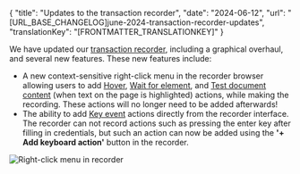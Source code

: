 {
  "title": "Updates to the transaction recorder",
  "date": "2024-06-12",
  "url": "[URL_BASE_CHANGELOG]june-2024-transaction-recorder-updates",
  "translationKey": "[FRONTMATTER_TRANSLATIONKEY]"
}

We have updated our [transaction recorder]([LINK_URL_1]), including a graphical overhaul, and several new features. These new features include:

- A new context-sensitive right-click menu in the recorder browser allowing users to add [Hover]([LINK_URL_2]), [Wait for element]([LINK_URL_3]), and [Test document content]([LINK_URL_4]) (when text on the page is highlighted) actions, while making the recording. These actions will no longer need to be added afterwards!
- The ability to add [Key event]([LINK_URL_5]) actions directly from the recorder interface. The recorder can not record actions such as pressing the enter key after filling in credentials, but such an action can now be added using the **'+ Add keyboard action'** button in the recorder.

![Right-click menu in recorder]([LINK_URL_6])